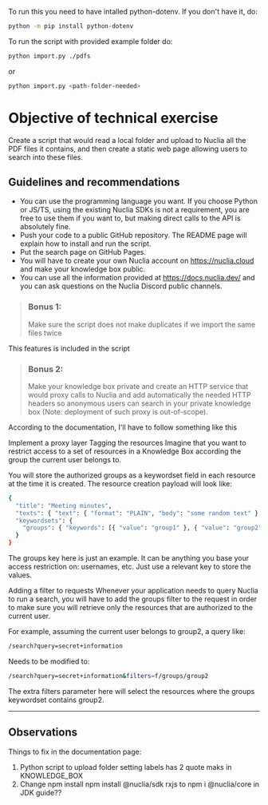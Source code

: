 To run this you need to have intalled python-dotenv. If you don't have it, do:

```sh
python -m pip install python-dotenv
```

To run the script with provided example folder do:

```sh
python import.py ./pdfs
```

or

```sh
python import.py <path-folder-needed>
```

# Objective of technical exercise

Create a script that would read a local folder and upload to Nuclia all the PDF files it
contains, and then create a static web page allowing users to search into these files.

## Guidelines and recommendations

- You can use the programming language you want. If you choose Python or JS/TS,
  using the existing Nuclia SDKs is not a requirement, you are free to use them if you
  want to, but making direct calls to the API is absolutely fine.
- Push your code to a public GitHub repository. The README page will explain how to
  install and run the script.
- Put the search page on GitHub Pages.
- You will have to create your own Nuclia account on https://nuclia.cloud and make
  your knowledge box public.
- You can use all the information provided at https://docs.nuclia.dev/ and you can ask
  questions on the Nuclia Discord public channels.

> ### Bonus 1:
>
> Make sure the script does not make duplicates if we import the same files twice

This features is included in the script

> ### Bonus 2:
>
> Make your knowledge box private and create an HTTP service that would proxy calls
> to Nuclia and add automatically the needed HTTP headers so anonymous users can
> search in your private knowledge box (Note: deployment of such proxy is
> out-of-scope).

According to the documentation, I'll have to follow something like this

Implement a proxy layer
Tagging the resources
Imagine that you want to restrict access to a set of resources in a Knowledge Box according the group the current user belongs to.

You will store the authorized groups as a keywordset field in each resource at the time it is created. The resource creation payload will look like:

```sh
{
  "title": "Meeting minutes",
  "texts": { "text": { "format": "PLAIN", "body": "some random text" } },
  "keywordsets": {
    "groups": { "keywords": [{ "value": "group1" }, { "value": "group2" }] }
  }
}
```

The groups key here is just an example. It can be anything you base your access restriction on: usernames, etc. Just use a relevant key to store the values.

Adding a filter to requests
Whenever your application needs to query Nuclia to run a search, you will have to add the groups filter to the request in order to make sure you will retrieve only the resources that are authorized to the current user.

For example, assuming the current user belongs to group2, a query like:

```sh
/search?query=secret+information
```

Needs to be modified to:

```sh
/search?query=secret+information&filters=f/groups/group2
```

The extra filters parameter here will select the resources where the groups keywordset contains group2.

---

## Observations

Things to fix in the documentation page:

1. Python script to upload folder setting labels has 2 quote maks in KNOWLEDGE_BOX
2. Change npm install npm install @nuclia/sdk rxjs to npm i @nuclia/core in JDK guide??
